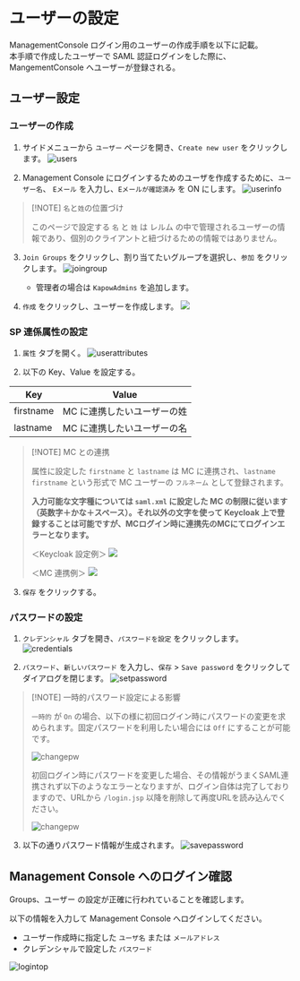 # ユーザーの設定

ManagementConsole ログイン用のユーザーの作成手順を以下に記載。  
本手順で作成したユーザーで SAML 認証ログインをした際に、MangementConsole へユーザーが登録される。

## ユーザー設定

### ユーザーの作成

1.  サイドメニューから `ユーザー` ページを開き、`Create new user` をクリックします。
    ![users](image/setup-user/users.png)

2.  Management Console にログインするためのユーザを作成するために、`ユーザー名`、 `Eメール` を入力し、`Eメールが確認済み` を ON にします。
    ![userinfo](image/setup-user/userinfo.png)

> [!NOTE] `名`と`姓`の位置づけ
> 
> このページで設定する `名` と `姓` は レルム の中で管理されるユーザーの情報であり、個別のクライアントと紐づけるための情報ではありません。

3.  `Join Groups` をクリックし、割り当てたいグループを選択し、`参加` をクリックします。
    ![joingroup](image/setup-user/joingroup.png)
    - 管理者の場合は `KapowAdmins` を追加します。

4.  `作成` をクリックし、ユーザーを作成します。
    ![](image/setup-user/created-user.png)

### SP 連係属性の設定

1.  `属性` タブを開く。
    ![userattributes](image/setup-user/userattributes.png)

2.  以下の Key、Value を設定する。

| Key       | Value                       |
| --------- | --------------------------- |
| firstname | MC に連携したいユーザーの姓 |
| lastname  | MC に連携したいユーザーの名 |

> [!NOTE] MC との連携
> 
> 属性に設定した `firstname` と `lastname` は MC に連携され、`lastname firstname` という形式で MC ユーザーの `フルネーム` として登録されます。
> 
> **入力可能な文字種については `saml.xml` に設定した MC の制限に従います（英数字＋かな＋スペース）。それ以外の文字を使って Keycloak 上で登録することは可能ですが、MCログイン時に連携先のMCにてログインエラーとなります。**
>
>＜Keycloak 設定例＞
> ![](image/setup-user/userattributeskeyvalue.png)
>
> ＜MC 連携例＞
> ![](image/setup-user/userattributes-mc.png)

3.  `保存` をクリックする。

### パスワードの設定

1.  `クレデンシャル` タブを開き、`パスワードを設定` をクリックします。
    ![credentials](image/setup-user/credentials.png)

2.  `パスワード`、`新しいパスワード` を入力し、`保存` > `Save password` をクリックしてダイアログを閉じます。
    ![setpassword](image/setup-user/setpassword.png)

> [!NOTE] 一時的パスワード設定による影響
> 
> `一時的` が `On` の場合、以下の様に初回ログイン時にパスワードの変更を求められます。固定パスワードを利用したい場合には `Off` にすることが可能です。
> 
> ![changepw](image/setup-user/change-pw.png)
> 
> 初回ログイン時にパスワードを変更した場合、その情報がうまくSAML連携されず以下のようなエラーとなりますが、ログイン自体は完了しておりますので、URLから `/login.jsp` 以降を削除して再度URLを読み込んでください。
> 
> ![changepw](image/setup-user/redirect-err-mc.png)

3.  以下の通りパスワード情報が生成されます。
    ![savepassword](image/setup-user/savepassword.png)

<!--
### ロール削除

不要なロールマッピングにより不具合が起きることを避けるため削除します。

1.  `Role mapping` タブを開き、`default-roles-bizrobo` にチェックを入れます。

    ![rolemapping](image/setup-user/rolemapping.png)

1.  `Unassign` > `削除` をクリックし、不要なロールを削除します。

    ![unassignrolemapping](image/setup-user/unassignrolemapping.png)

-->

## Management Console へのログイン確認

Groups、ユーザー の設定が正確に行われていることを確認します。

以下の情報を入力して Management Console へログインしてください。
- ユーザー作成時に指定した `ユーザ名` または `メールアドレス`
- クレデンシャルで設定した `パスワード`

![logintop](image/setup-user/login-mc.png)
